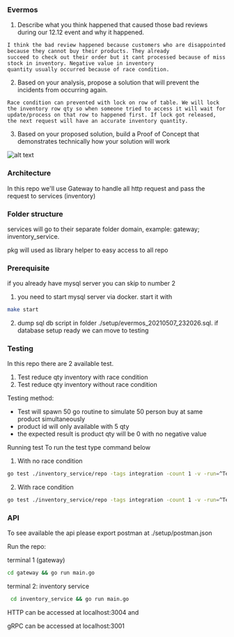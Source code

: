 ### Evermos

1. Describe what you think happened that caused those bad reviews during our 12.12 event and why it happened.

```text
I think the bad review happened because customers who are disappointed because they cannot buy their products. They already 
succeed to check out their order but it cant processed because of miss stock in inventory. Negative value in inventory 
quantity usually occurred because of race condition.
```

2. Based on your analysis, propose a solution that will prevent the incidents from occurring again.

```text
Race condition can prevented with lock on row of table. We will lock the inventory row qty so when someone tried to access it will wait for
update/process on that row to happened first. If lock got released, the next request will have an accurate inventory quantity.
```

3. Based on your proposed solution, build a Proof of Concept that demonstrates technically how your solution will work

![alt text](https://i.imgur.com/GiPVU87.png "System Architecture")

### Architecture

In this repo we'll use Gateway to handle all http request and pass the request to services (inventory)

### Folder structure

services will go to their separate folder domain, example: gateway; inventory_service.

pkg will used as library helper to easy access to all repo

### Prerequisite

if you already have mysql server you can skip to number 2

1. you need to start mysql server via docker. start it with

```bash
make start
```

2. dump sql db script in folder ./setup/evermos_20210507_232026.sql. if database setup ready we can move to testing

### Testing

In this repo there are 2 available test.

1. Test reduce qty inventory with race condition
2. Test reduce qty inventory without race condition

Testing method:

- Test will spawn 50 go routine to simulate 50 person buy at same product simultaneously
- product id will only available with 5 qty
- the expected result is product qty will be 0 with no negative value

Running test To run the test type command below

1. With no race condition

```bash
go test ./inventory_service/repo -tags integration -count 1 -v -run=^TestInventoryRepo_UpdateInventoryQty
```

2. With race condition

```bash
go test ./inventory_service/repo -tags integration -count 1 -v -run=^TestInventoryRepo_UpdateInventoryQtyRaceCondition
```

### API

To see available the api please export postman at ./setup/postman.json

Run the repo:

terminal 1 (gateway)

```bash
cd gateway && go run main.go
```

terminal 2: inventory service

```bash
 cd inventory_service && go run main.go
```

HTTP can be accessed at localhost:3004 and

gRPC can be accessed at localhost:3001 